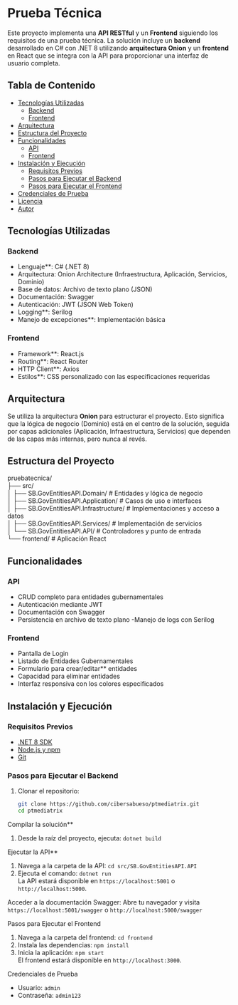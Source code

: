 # Prueba Técnica
Este proyecto implementa una **API RESTful** y un **Frontend** siguiendo los requisitos de una prueba técnica. La solución incluye un **backend** desarrollado en C# con .NET 8 utilizando **arquitectura Onion** y un **frontend** en React que se integra con la API para proporcionar una interfaz de usuario completa.
## Tabla de Contenido
- [Tecnologías Utilizadas](#tecnologías-utilizadas)
  - [Backend](#backend)
  - [Frontend](#frontend)
- [Arquitectura](#arquitectura)
- [Estructura del Proyecto](#estructura-del-proyecto)
- [Funcionalidades](#funcionalidades)
  - [API](#api)
  - [Frontend](#frontend-1)
- [Instalación y Ejecución](#instalación-y-ejecución)
  - [Requisitos Previos](#requisitos-previos)
  - [Pasos para Ejecutar el Backend](#pasos-para-ejecutar-el-backend)
  - [Pasos para Ejecutar el Frontend](#pasos-para-ejecutar-el-frontend)
- [Credenciales de Prueba](#credenciales-de-prueba)
- [Licencia](#licencia)
- [Autor](#autor)
## Tecnologías Utilizadas
### Backend
- Lenguaje**: C# (.NET 8)
- Arquitectura: Onion Architecture (Infraestructura, Aplicación, Servicios, Dominio)
- Base de datos: Archivo de texto plano (JSON)
- Documentación: Swagger
- Autenticación: JWT (JSON Web Token)
- Logging**: Serilog
- Manejo de excepciones**: Implementación básica
### Frontend
- Framework**: React.js
- Routing**: React Router
- HTTP Client**: Axios
- Estilos**: CSS personalizado con las especificaciones requeridas
## Arquitectura
Se utiliza la arquitectura **Onion** para estructurar el proyecto. Esto significa que la lógica de negocio (Dominio) está en el centro de la solución, seguida por capas adicionales (Aplicación, Infraestructura, Servicios) que dependen de las capas más internas, pero nunca al revés.
## Estructura del Proyecto
pruebatecnica/  
├── src/  
│   ├── SB.GovEntitiesAPI.Domain/         # Entidades y lógica de negocio  
│   ├── SB.GovEntitiesAPI.Application/    # Casos de uso e interfaces  
│   ├── SB.GovEntitiesAPI.Infrastructure/ # Implementaciones y acceso a datos  
│   ├── SB.GovEntitiesAPI.Services/       # Implementación de servicios  
│   └── SB.GovEntitiesAPI.API/            # Controladores y punto de entrada  
└── frontend/                             # Aplicación React
## Funcionalidades
### API
- CRUD completo para entidades gubernamentales
- Autenticación mediante JWT
- Documentación con Swagger
- Persistencia en archivo de texto plano
-Manejo de logs con Serilog
### Frontend
- Pantalla de Login
- Listado de Entidades Gubernamentales
- Formulario para crear/editar** entidades
- Capacidad para eliminar entidades
- Interfaz responsiva con los colores especificados
## Instalación y Ejecución
### Requisitos Previos
- [.NET 8 SDK](https://dotnet.microsoft.com/download/dotnet/8.0)
- [Node.js y npm](https://nodejs.org/)
- [Git](https://git-scm.com/)
### Pasos para Ejecutar el Backend
1. Clonar el repositorio:
   ```bash
   git clone https://github.com/cibersabueso/ptmediatrix.git
   cd ptmediatrix


Compilar la solución**  
1. Desde la raíz del proyecto, ejecuta: `dotnet build`
  
Ejecutar la API**  
1. Navega a la carpeta de la API: `cd src/SB.GovEntitiesAPI.API`  
2. Ejecuta el comando: `dotnet run`  
La API estará disponible en `https://localhost:5001` o `http://localhost:5000`.  

Acceder a la documentación Swagger: Abre tu navegador y visita `https://localhost:5001/swagger` o `http://localhost:5000/swagger`

Pasos para Ejecutar el Frontend 
1. Navega a la carpeta del frontend: `cd frontend`  
2. Instala las dependencias: `npm install`  
3. Inicia la aplicación: `npm start`  
El frontend estará disponible en `http://localhost:3000`.

Credenciales de Prueba
- Usuario: `admin`  
- Contraseña: `admin123`
